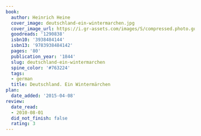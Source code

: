 ```yaml
---
book:
  author: Heinrich Heine
  cover_image: deutschland-ein-wintermarchen.jpg
  cover_image_url: https://i.gr-assets.com/images/S/compressed.photo.goodreads.com/books/1182537844l/1290838.jpg
  goodreads: '1290838'
  isbn10: '3938484144'
  isbn13: '9783938484142'
  pages: '80'
  publication_year: '1844'
  slug: deutschland-ein-wintermarchen
  spine_color: '#763224'
  tags:
  - german
  title: Deutschland. Ein Wintermärchen
plan:
  date_added: '2015-04-08'
review:
  date_read:
  - 2010-08-01
  did_not_finish: false
  rating: 3
---
```

